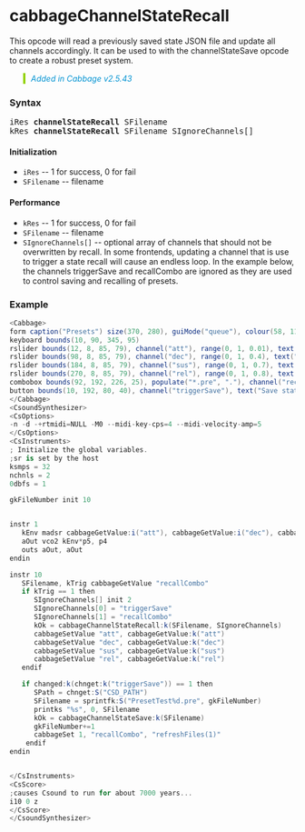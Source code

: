 # cabbageChannelStateRecall

This opcode will read a previously saved state JSON file and update all channels accordingly. It can be used to with the channelStateSave opcode to create a robust preset system. 

<blockquote style="font-style:italic;border-left:10px solid #93d200;color:rgb(3, 147, 210);padding:1px;padding-left:10px;margin-top:0px;margin-bottom:1px;border-left-width:0.25rem"> Added in Cabbage v2.5.43</blockquote>

### Syntax

<pre>iRes <b>channelStateRecall</b> SFilename
kRes <b>channelStateRecall</b> SFilename SIgnoreChannels[]</pre>

#### Initialization

* `iRes` -- 1 for success, 0 for fail
* `SFilename` -- filename

#### Performance

* `kRes` -- 1 for success, 0 for fail
* `SFilename` -- filename
* `SIgnoreChannels[]` -- optional array of channels that should not be overwritten by recall. In some frontends, updating a channel that is use to trigger a state recall will cause an endless loop. In the example below, the channels triggerSave and recallCombo are ignored as they are used to control saving and recalling of presets. 

### Example

```csharp
<Cabbage>
form caption("Presets") size(370, 280), guiMode("queue"), colour(58, 110, 182), pluginId("fsad")
keyboard bounds(10, 90, 345, 95)
rslider bounds(12, 8, 85, 79), channel("att"), range(0, 1, 0.01), text("Att.")
rslider bounds(98, 8, 85, 79), channel("dec"), range(0, 1, 0.4), text("Dec.")
rslider bounds(184, 8, 85, 79), channel("sus"), range(0, 1, 0.7), text("Sus.")
rslider bounds(270, 8, 85, 79), channel("rel"), range(0, 1, 0.8), text("Rel.")
combobox bounds(92, 192, 226, 25), populate("*.pre", "."), channel("recallCombo"), channelType("string")
button bounds(10, 192, 80, 40), channel("triggerSave"), text("Save state")
</Cabbage>
<CsoundSynthesizer>
<CsOptions>
-n -d -+rtmidi=NULL -M0 --midi-key-cps=4 --midi-velocity-amp=5
</CsOptions>
<CsInstruments>
; Initialize the global variables. 
;sr is set by the host
ksmps = 32
nchnls = 2
0dbfs = 1

gkFileNumber init 10


instr 1
   kEnv madsr cabbageGetValue:i("att"), cabbageGetValue:i("dec"), cabbageGetValue:i("sus"), cabbageGetValue:i("rel")
   aOut vco2 kEnv*p5, p4
   outs aOut, aOut
endin

instr 10
   SFilename, kTrig cabbageGetValue "recallCombo"
   if kTrig == 1 then
      SIgnoreChannels[] init 2
      SIgnoreChannels[0] = "triggerSave"
      SIgnoreChannels[1] = "recallCombo"
      kOk = cabbageChannelStateRecall:k(SFilename, SIgnoreChannels)
      cabbageSetValue "att", cabbageGetValue:k("att")
      cabbageSetValue "dec", cabbageGetValue:k("dec")
      cabbageSetValue "sus", cabbageGetValue:k("sus")
      cabbageSetValue "rel", cabbageGetValue:k("rel")
   endif

   if changed:k(chnget:k("triggerSave")) == 1 then
      SPath = chnget:S("CSD_PATH")
      SFilename = sprintfk:S("PresetTest%d.pre", gkFileNumber)
      printks "%s", 0, SFilename
      kOk = cabbageChannelStateSave:k(SFilename)
      gkFileNumber+=1
      cabbageSet 1, "recallCombo", "refreshFiles(1)" 
    endif
endin


</CsInstruments>
<CsScore>
;causes Csound to run for about 7000 years...
i10 0 z
</CsScore>
</CsoundSynthesizer>
```
